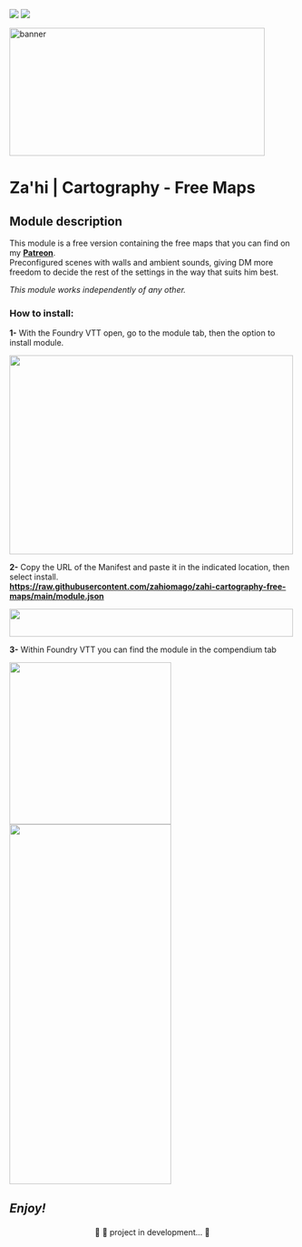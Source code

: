 <img src="https://img.shields.io/static/v1?label=Release&message=1.0.4&color=05CE78&style=flat&logo=Zahi"/>	<img src="https://img.shields.io/static/v1?label=Status&message=InDevelopment&color=7159c1&style=flat&logo=Zahi"/><br>

<p><img src="https://i.imgur.com/794OAjt.png" alt="banner" width="450" height="225" /></p>

# Za'hi | Cartography - Free Maps

## Module description
This module is a free version containing the free maps that you can find on my <a href="https://www.patreon.com/zahithemage" target="_blank"><strong>Patreon</strong></a>.<br>Preconfigured scenes with walls and ambient sounds, giving DM more freedom to decide the rest of the settings in the way that suits him best.

<i>This module works independently of any other.</i>

<h3>How to install:</h3>
<p><strong>1-</strong> With the Foundry VTT open, go to the module tab, then the option to install module.</p>
<p><img src="https://i.imgur.com/zVxsr8d.png" alt="" width="500" height="350" /></p>
<p><strong>2-</strong> Copy the URL of the Manifest and paste it in the indicated location, then select install.<br><a href="https://raw.githubusercontent.com/zahiomago/zahi-cartography-free-maps/main/module.json" target="_blank"><strong>https://raw.githubusercontent.com/zahiomago/zahi-cartography-free-maps/main/module.json</strong></a></p>
<p><img src="https://i.imgur.com/5Re0tA4.png" alt="" width="500" height="49" /></p>
<p><strong>3-</strong> Within Foundry VTT you can find the module in the compendium tab</p>
<p><img src="https://i.imgur.com/xAzf9c1.png" alt="" width="285" /><br /><img src="https://i.imgur.com/faKgp0t.png" alt="" width="285" height="633" /></p>
<h2><p><i><strong>Enjoy!</strong></i></p></h2>

<p align="center">
	🚧 🚀 project in development...  🚧
</p>
